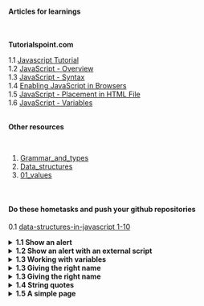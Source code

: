 #### Articles for learnings
<br>

**Tutorialspoint.com**

1.1 [Javascript Tutorial](https://www.tutorialspoint.com/javascript/index.htm)<br>
1.2 [JavaScript - Overview](https://www.tutorialspoint.com/javascript/javascript_overview.htm)<br>
1.3 [JavaScript - Syntax](https://www.tutorialspoint.com/javascript/javascript_syntax.htm)<br>
1.4 [Enabling JavaScript in Browsers](https://www.tutorialspoint.com/javascript/javascript_enabling.htm)<br>
1.5 [JavaScript - Placement in HTML File](https://www.tutorialspoint.com/javascript/javascript_placement.htm)<br>
1.6 [JavaScript - Variables](https://www.tutorialspoint.com/javascript/javascript_variables.htm)<br>
<br>

**Other resources**

<br>

1. [Grammar_and_types](https://developer.mozilla.org/en-US/docs/Web/JavaScript/Guide/Grammar_and_types)
2. [Data_structures](https://developer.mozilla.org/en-US/docs/Web/JavaScript/Data_structures)
3. [01_values](https://eloquentjavascript.net/01_values.html)

<br>

#### Do these hometasks and push your github repositories

0.1 [data-structures-in-javascript 1-10](https://github.com/qodirovshohijahon/data-structures-in-javascript/blob/main/1.Basic_JavaScript/1-10.md)
<details>
<summary><b>1.1 Show an alert</b></summary>

Create a page that shows a message “I’m JavaScript!”.<br>
Do it in a sandbox, or on your hard drive, doesn’t matter, just ensure that it works.
</details>

<details>
<summary><b>1.2 Show an alert with an external script</b></summary>
<br>

Take the solution of the previous task Show an alert.<br>
Modify it by extracting the script content into an external file alert.js, residing in the same folder.<br>
Open the page, ensure that the alert works.

</details>

<details>
<summary><b>1.3 Working with variables</b></summary>

Declare two variables: admin and name.<br>
Assign the value "John" to name.<br>
Copy the value from name to admin.<br>
Show the value of admin using alert (must output “John”).<br>
</details>

<details>
<summary><b>1.3 Giving the right name</b></summary>

Create a variable with the name of our planet. How would you name such a variable?<br>
Create a variable to store the name of a current visitor to a website. How would you name that variable?.<br>
Assign the value "John" to name.<br>
</details>


<details>
<summary><b>1.3 Giving the right name</b></summary>

Create a variable with the name of our planet. How would you name such a variable?<br>
Create a variable to store the name of a current visitor to a website. How would you name that variable?.<br>
Assign the value "John" to name.<br>
</details>
<details>
<summary><b>1.4 String quotes</b></summary>

What is the output of the script?

<code>let name = "Ilya";</code><br>
<code>console.log( `hello ${1}` ); // ?</code><br>
<code>console.log( `hello ${"name"}` ); // ?</code><br>
<code>console.log( `hello ${name}` ); // ?</code><br>
</details>
<details>
<summary><b>1.5 A simple page</b></summary>
Create a web-page that asks for a name and outputs it.
</details>
